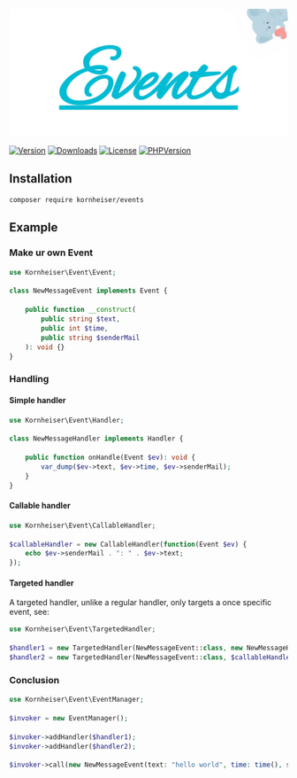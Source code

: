 ![Events](./logo.jpg?raw=true)

[![Version](https://img.shields.io/packagist/v/kornheiser/events?style=plastic)](https://packagist.org/packages/kornheiser/events)
[![Downloads](https://img.shields.io/packagist/dt/kornheiser/events?style=plastic)](https://packagist.org/packages/kornheiser/events)
[![License](https://img.shields.io/packagist/l/kornheiser/events?style=plastic)](https://en.wikipedia.org/wiki/MIT_License)
[![PHPVersion](https://img.shields.io/packagist/php-v/kornheiser/events?style=plastic)](https://packagist.org/packages/kornheiser/events)

## Installation
```bash
composer require kornheiser/events
```
## Example 

### Make ur own Event
```php
use Kornheiser\Event\Event;

class NewMessageEvent implements Event {
    
    public function __construct(
        public string $text,
        public int $time,
        public string $senderMail
    ): void {}
}
```

### Handling 

#### Simple handler
```php
use Kornheiser\Event\Handler;

class NewMessageHandler implements Handler {
    
    public function onHandle(Event $ev): void {
        var_dump($ev->text, $ev->time, $ev->senderMail);
    }
}
```

#### Callable handler 
```php
use Kornheiser\Event\CallableHandler;

$callableHandler = new CallableHandler(function(Event $ev) {
    echo $ev->senderMail . ": " . $ev->text;
});
``` 

#### Targeted handler

A targeted handler, unlike a regular handler, only targets a once specific event, see:
```php
use Kornheiser\Event\TargetedHandler;

$handler1 = new TargetedHandler(NewMessageEvent::class, new NewMessageHandler());
$handler2 = new TargetedHandler(NewMessageEvent::class, $callableHandler);
```

### Conclusion
```php
use Kornheiser\Event\EventManager;

$invoker = new EventManager();

$invoker->addHandler($handler1);
$invoker->addHandler($handler2);

$invoker->call(new NewMessageEvent(text: "hello world", time: time(), senderMail: "some programmer"));
```
